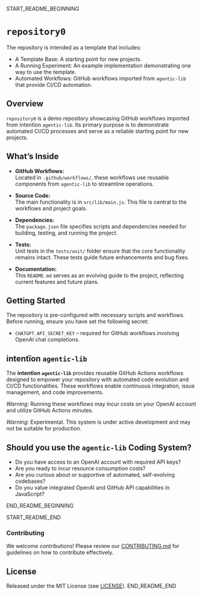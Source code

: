 START_README_BEGINNING
# `repository0`

The repository is intended as a template that includes:
* A Template Base: A starting point for new projects.
* A Running Experiment: An example implementation demonstrating one way to use the template.
* Automated Workflows: GitHub workflows imported from `agentic‑lib` that provide CI/CD automation.

## Overview
`repository0` is a demo repository showcasing GitHub workflows imported from intentïon `agentic‑lib`. Its primary purpose is to demonstrate automated CI/CD processes and serve as a reliable starting point for new projects.

## What’s Inside

- **GitHub Workflows:**  
  Located in `.github/workflows/`, these workflows use reusable components from `agentic‑lib` to streamline operations.

- **Source Code:**  
  The main functionality is in `src/lib/main.js`. This file is central to the workflows and project goals.

- **Dependencies:**  
  The `package.json` file specifies scripts and dependencies needed for building, testing, and running the project.

- **Tests:**  
  Unit tests in the `tests/unit/` folder ensure that the core functionality remains intact. These tests guide future enhancements and bug fixes.

- **Documentation:**  
  This `README.md` serves as an evolving guide to the project, reflecting current features and future plans.

## Getting Started

The repository is pre-configured with necessary scripts and workflows. Before running, ensure you have set the following secret:
- `CHATGPT_API_SECRET_KEY` – required for GitHub workflows involving OpenAI chat completions.

## intentïon `agentic‑lib`

The **intentïon `agentic‑lib`** provides reusable GitHub Actions workflows designed to empower your repository with automated code evolution and CI/CD functionalities. These workflows enable continuous integration, issue management, and code improvements.

*Warning:* Running these workflows may incur costs on your OpenAI account and utilize GitHub Actions minutes.

*Warning:* Experimental. This system is under active development and may not be suitable for production.

## Should you use the `agentic‑lib` Coding System?

* Do you have access to an OpenAI account with required API keys?
* Are you ready to incur resource consumption costs?
* Are you curious about or supportive of automated, self-evolving codebases?
* Do you value integrated OpenAI and GitHub API capabilities in JavaScript?

END_README_BEGINNING

START_README_END
### Contributing

We welcome contributions! Please review our [CONTRIBUTING.md](./CONTRIBUTING.md) for guidelines on how to contribute effectively.

## License

Released under the MIT License (see [LICENSE](./LICENSE)).
END_README_END
